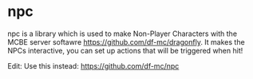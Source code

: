 # npc

npc is a library which is used to make Non-Player Characters with the MCBE server softawre https://github.com/df-mc/dragonfly. It makes the NPCs interactive, you can set up actions that will be triggered when hit!

Edit:
Use this instead: https://github.com/df-mc/npc

